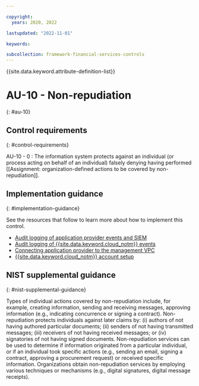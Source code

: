 ```yaml
---

copyright:
  years: 2020, 2022

lastupdated: "2022-11-01"

keywords:

subcollection: framework-financial-services-controls
---
```


{{site.data.keyword.attribute-definition-list}}

               
# AU-10 - Non-repudiation
{: #au-10}

## Control requirements
{: #control-requirements}

AU-10 - 0
    : The information system protects against an individual (or process acting on behalf of an individual) falsely denying having performed [[Assignment: organization-defined actions to be covered by non-repudiation]].

## Implementation guidance
{: #implementation-guidance}

See the resources that follow to learn more about how to implement this control.

- [Audit logging of application provider events and SIEM](/docs/framework-financial-services?topic=framework-financial-services-shared-logging-audit-provider)
- [Audit logging of {{site.data.keyword.cloud_notm}} events](/docs/framework-financial-services?topic=framework-financial-services-shared-logging-audit)
- [Connecting application provider to the management VPC](/docs/framework-financial-services?topic=framework-financial-services-vpc-architecture-connectivity-management)
- [{{site.data.keyword.cloud_notm}} account setup](/docs/framework-financial-services?topic=framework-financial-services-shared-account-setup)

## NIST supplemental guidance
{: #nist-supplemental-guidance}

Types of individual actions covered by non-repudiation include, for example, creating information, sending and receiving messages, approving information (e.g., indicating concurrence or signing a contract). Non-repudiation protects individuals against later claims by: (i) authors of not having authored particular documents; (ii) senders of not having transmitted messages; (iii) receivers of not having received messages; or (iv) signatories of not having signed documents. Non-repudiation services can be used to determine if information originated from a particular individual, or if an individual took specific actions (e.g., sending an email, signing a contract, approving a procurement request) or received specific information. Organizations obtain non-repudiation services by employing various techniques or mechanisms (e.g., digital signatures, digital message receipts).






